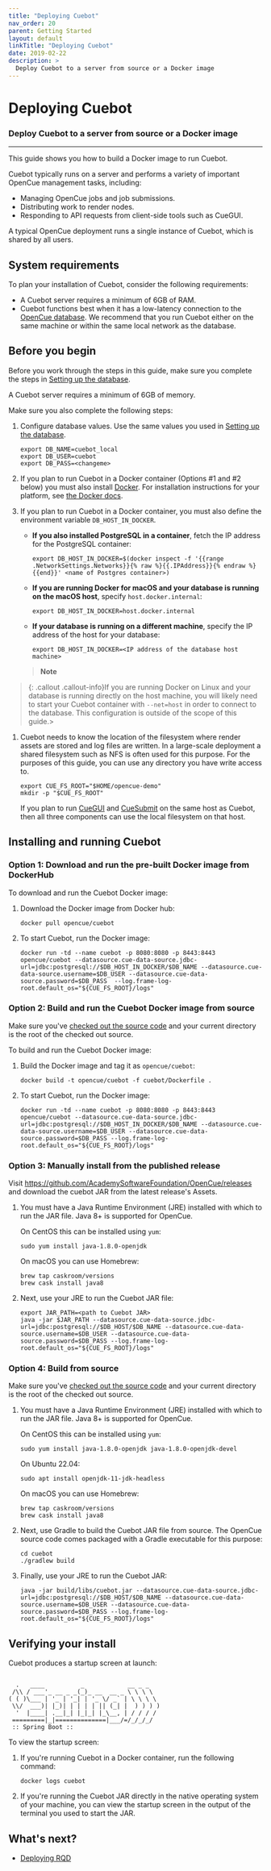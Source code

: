 ```yaml
---
title: "Deploying Cuebot"
nav_order: 20
parent: Getting Started
layout: default
linkTitle: "Deploying Cuebot"
date: 2019-02-22
description: >
  Deploy Cuebot to a server from source or a Docker image
---
```


# Deploying Cuebot

### Deploy Cuebot to a server from source or a Docker image

---

This guide shows you how to build a Docker image to run Cuebot.


Cuebot typically runs on a server and performs a variety of important OpenCue
management tasks, including:

*   Managing OpenCue jobs and job submissions.
*   Distributing work to render nodes.
*   Responding to API requests from client-side tools such as CueGUI.

A typical OpenCue deployment runs a single instance of Cuebot, which is shared
by all users.


## System requirements

To plan your installation of Cuebot, consider the following requirements:

*   A Cuebot server requires a minimum of 6GB of RAM.
*   Cuebot functions best when it has a low-latency connection to the
    [OpenCue database](/docs/getting-started/setting-up-the-database). We recommend that you
    run Cuebot either on the same machine or within the same local network as the database.

## Before you begin

Before you work through the steps in this guide, make sure you complete the
steps in
[Setting up the database](/docs/getting-started/setting-up-the-database).

A Cuebot server requires a minimum of 6GB of memory.

Make sure you also complete the following steps:

1.  Configure database values. Use the same values you used in
    [Setting up the database](/docs/getting-started/setting-up-the-database).

    ```shell
    export DB_NAME=cuebot_local
    export DB_USER=cuebot
    export DB_PASS=<changeme>
    ```

1.  If you plan to run Cuebot in a Docker container (Options #1 and #2 below)
    you must also install [Docker](https://www.docker.com/). For installation
    instructions for your platform, see
    [the Docker docs](https://docs.docker.com/install/).

1.  If you plan to run Cuebot in a Docker container, you must also define the
    environment variable `DB_HOST_IN_DOCKER`.

    -   **If you also installed PostgreSQL in a container**, fetch the IP
        address for the PostgreSQL container:

        ```shell
        export DB_HOST_IN_DOCKER=$(docker inspect -f '{{range .NetworkSettings.Networks}}{% raw %}{{.IPAddress}}{% endraw %}{{end}}' <name of Postgres container>)
        ```

    -   **If you are running Docker for macOS and your database is running on
        the macOS host**, specify `host.docker.internal`:

        ```shell
        export DB_HOST_IN_DOCKER=host.docker.internal
        ```

    -   **If your database is running on a different machine**, specify the IP
        address of the host for your database:

        ```shell
        export DB_HOST_IN_DOCKER=<IP address of the database host machine>
        ```

    > **Note**
> {: .callout .callout-info}If you are running Docker on Linux
    and your database is running directly on the host machine, you will likely
    need to start your Cuebot container with `--net=host` in order to connect
    to the database. This configuration is outside of the scope of this
    guide.>

1.  Cuebot needs to know the location of the filesystem where render assets
    are stored and log files are written. In a large-scale deployment a shared
    filesystem such as NFS is often used for this purpose. For the purposes of
    this guide, you can use any directory you have write access to.

    ```shell
    export CUE_FS_ROOT="$HOME/opencue-demo"
    mkdir -p "$CUE_FS_ROOT"
    ```

    If you plan to run [CueGUI](/docs/getting-started/installing-cuegui) and
    [CueSubmit](/docs/getting-started/installing-cuesubmit) on the same host
    as Cuebot, then all three components can use the local filesystem on that
    host.

## Installing and running Cuebot

### Option 1: Download and run the pre-built Docker image from DockerHub

To download and run the Cuebot Docker image:

1.  Download the Docker image from Docker hub:

    ```shell
    docker pull opencue/cuebot
    ```

1.  To start Cuebot, run the Docker image:

    ```shell
    docker run -td --name cuebot -p 8080:8080 -p 8443:8443 opencue/cuebot --datasource.cue-data-source.jdbc-url=jdbc:postgresql://$DB_HOST_IN_DOCKER/$DB_NAME --datasource.cue-data-source.username=$DB_USER --datasource.cue-data-source.password=$DB_PASS  --log.frame-log-root.default_os="${CUE_FS_ROOT}/logs"
    ```

### Option 2: Build and run the Cuebot Docker image from source

Make sure you've
[checked out the source code](/docs/getting-started/checking-out-the-source-code)
and your current directory is the root of the checked out source.

To build and run the Cuebot Docker image:

1.  Build the Docker image and tag it as `opencue/cuebot`:

    ```shell
    docker build -t opencue/cuebot -f cuebot/Dockerfile .
    ```

1.  To start Cuebot, run the Docker image:

    ```shell
    docker run -td --name cuebot -p 8080:8080 -p 8443:8443 opencue/cuebot --datasource.cue-data-source.jdbc-url=jdbc:postgresql://$DB_HOST_IN_DOCKER/$DB_NAME --datasource.cue-data-source.username=$DB_USER --datasource.cue-data-source.password=$DB_PASS --log.frame-log-root.default_os="${CUE_FS_ROOT}/logs"
    ```

### Option 3: Manually install from the published release

Visit https://github.com/AcademySoftwareFoundation/OpenCue/releases and download the cuebot JAR
from the latest release's Assets.

1.  You must have a Java Runtime Environment (JRE) installed with which to run
    the JAR file. Java 8+ is supported for OpenCue.

    On CentOS this can be installed using `yum`:

    ```shell
    sudo yum install java-1.8.0-openjdk
    ```

    On macOS you can use Homebrew:

    ```shell
    brew tap caskroom/versions
    brew cask install java8
    ```

1.  Next, use your JRE to run the Cuebot JAR file:

    ```shell
    export JAR_PATH=<path to Cuebot JAR>
    java -jar $JAR_PATH --datasource.cue-data-source.jdbc-url=jdbc:postgresql://$DB_HOST/$DB_NAME --datasource.cue-data-source.username=$DB_USER --datasource.cue-data-source.password=$DB_PASS --log.frame-log-root.default_os="${CUE_FS_ROOT}/logs"
    ```

### Option 4: Build from source

Make sure you've
[checked out the source code](/docs/getting-started/checking-out-the-source-code)
and your current directory is the root of the checked out source.

1.  You must have a Java Runtime Environment (JRE) installed with which to run
    the JAR file. Java 8+ is supported for OpenCue.

    On CentOS this can be installed using `yum`:

    ```shell
    sudo yum install java-1.8.0-openjdk java-1.8.0-openjdk-devel
    ```
    On Ubuntu 22.04:
    ```shell
    sudo apt install openjdk-11-jdk-headless
    ```

    On macOS you can use Homebrew:

    ```shell
    brew tap caskroom/versions
    brew cask install java8
    ```

1.  Next, use Gradle to build the Cuebot JAR file from source. The OpenCue
    source code comes packaged with a Gradle executable for this purpose:

    ```shell
    cd cuebot
    ./gradlew build
    ```

1.  Finally, use your JRE to run the Cuebot JAR:

    ```shell
    java -jar build/libs/cuebot.jar --datasource.cue-data-source.jdbc-url=jdbc:postgresql://$DB_HOST/$DB_NAME --datasource.cue-data-source.username=$DB_USER --datasource.cue-data-source.password=$DB_PASS --log.frame-log-root.default_os="${CUE_FS_ROOT}/logs"
    ```

## Verifying your install

Cuebot produces a startup screen at launch:

```

  .   ____          _            __ _ _
 /\\ / ___'_ __ _ _(_)_ __  __ _ \ \ \ \
( ( )\___ | '_ | '_| | '_ \/ _` | \ \ \ \
 \\/  ___)| |_)| | | | | || (_| |  ) ) ) )
  '  |____| .__|_| |_|_| |_\__, | / / / /
 =========|_|==============|___/=/_/_/_/
 :: Spring Boot ::

```
To view the startup screen:

1.  If you're running Cuebot in a Docker container, run the following command:

    ```shell
    docker logs cuebot
    ```

1.  If you're running the Cuebot JAR directly in the native operating system of
    your machine, you can view the startup screen in the output of the terminal
    you used to start the JAR.

## What's next?

*   [Deploying RQD](/docs/getting-started/deploying-rqd)
